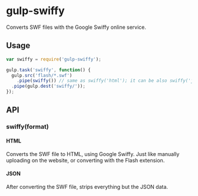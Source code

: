 # gulp-swiffy

Converts SWF files with the Google Swiffy online service.

## Usage

```javascript
var swiffy = require('gulp-swiffy');

gulp.task('swiffy', function() {
  gulp.src('flash/*.swf')
    .pipe(swiffy()) // same as swiffy('html'); it can be also swiffy('json')
  .pipe(gulp.dest('swiffy/'));
});
```

## API

### swiffy(format)

#### HTML

Converts the SWF file to HTML, using Google Swiffy. Just like manually uploading
on the website, or converting with the Flash extension.

#### JSON

After converting the SWF file, strips everything but the JSON data.
